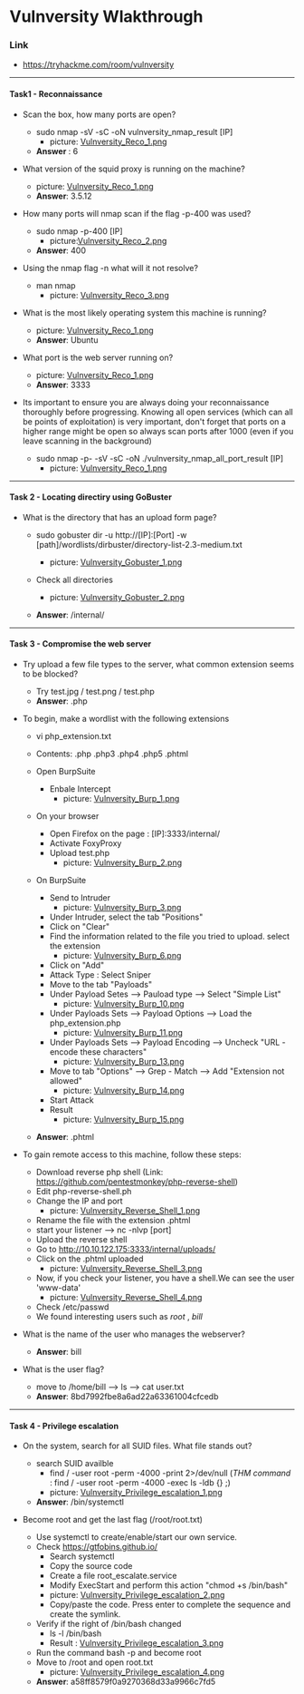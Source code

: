 # Vulnversity Wlakthrough
### Link
- https://tryhackme.com/room/vulnversity
------------------------
#### Task1 - Reconnaissance
- Scan the box, how many ports are open?
    - sudo nmap -sV -sC -oN vulnversity_nmap_result [IP]
        - picture: [Vulnversity_Reco_1.png](https://github.com/LNB283/THM/blob/main/EASY/Vulnversity/Pictures/Vulnversity_Reco_1.png)
    - **Answer** : 6

- What version of the squid proxy is running on the machine?
    - picture: [Vulnversity_Reco_1.png](https://github.com/LNB283/THM/blob/main/EASY/Vulnversity/Pictures/Vulnversity_Reco_1.png)
    - **Answer**: 3.5.12

- How many ports will nmap scan if the flag -p-400 was used?
    - sudo nmap -p-400 [IP]
        - picture:[Vulnversity_Reco_2.png](hhttps://github.com/LNB283/THM/blob/main/EASY/Vulnversity/Pictures/Vulnversity_Reco_2.png)
    - **Answer**: 400

- Using the nmap flag -n what will it not resolve?
    - man nmap
        - picture: [Vulnversity_Reco_3.png](https://github.com/LNB283/THM/blob/main/EASY/Vulnversity/Pictures/Vulnversity_Reco_3.png)

- What is the most likely operating system this machine is running?
    - picture: [Vulnversity_Reco_1.png](https://github.com/LNB283/THM/blob/main/EASY/Vulnversity/Pictures/Vulnversity_Reco_1.png)
    - **Answer**: Ubuntu

- What port is the web server running on?
    - picture: [Vulnversity_Reco_1.png](https://github.com/LNB283/THM/blob/main/EASY/Vulnversity/Pictures/Vulnversity_Reco_1.png)
    - **Answer**: 3333

- Its important to ensure you are always doing your reconnaissance thoroughly before progressing. Knowing all open services (which can all be points of exploitation) is very important, don't forget that ports on a higher range might be open so always scan ports after 1000 (even if you leave scanning in the background)
    - sudo nmap -p- -sV -sC -oN ./vulnversity_nmap_all_port_result [IP]
        - picture: [Vulnversity_Reco_1.png](https://github.com/LNB283/THM/blob/main/EASY/Vulnversity/Pictures/Vulnversity_Reco_4.png)
------------------------
#### Task 2 - Locating directiry using GoBuster
- What is the directory that has an upload form page?
    - sudo gobuster dir -u http://[IP]:[Port] -w [path]/wordlists/dirbuster/directory-list-2.3-medium.txt
        - picture: [Vulnversity_Gobuster_1.png](https://github.com/LNB283/THM/blob/main/EASY/Vulnversity/Pictures/Vulnversity_Gobuster_1.png)

    - Check all directories
        - picture: [Vulnversity_Gobuster_2.png](https://github.com/LNB283/THM/blob/main/EASY/Vulnversity/Pictures/Vulnversity_Gobuster_2.png)
    - **Answer**: /internal/
------------------------
#### Task 3 - Compromise the web server
- Try upload a few file types to the server, what common extension seems to be blocked?
    - Try test.jpg / test.png / test.php
    - **Answer**: .php

- To begin, make a wordlist with the following extensions
    - vi php_extension.txt
    - Contents: .php
                .php3
                .php4
                .php5
                .phtml
    
    - Open BurpSuite
        - Enbale Intercept
            - picture: [Vulnversity_Burp_1.png](https://github.com/LNB283/THM/blob/main/EASY/Vulnversity/Pictures/Vulnversity_Burp_1.png)

    - On your browser
        - Open Firefox on the page : [IP]:3333/internal/
        - Activate FoxyProxy
        - Upload test.php
            - picture: [Vulnversity_Burp_2.png](https://github.com/LNB283/THM/blob/main/EASY/Vulnversity/Pictures/Vulnversity_Burp_2.png)
    
    - On BurpSuite
        - Send to Intruder
            - picture: [Vulnversity_Burp_3.png](https://github.com/LNB283/THM/blob/main/EASY/Vulnversity/Pictures/Vulnversity_Burp_3.png)
        - Under Intruder, select the tab "Positions"
        - Click on "Clear"
        - Find the information related to the file you tried to upload. select the extension
            - picture: [Vulnversity_Burp_6.png](https://github.com/LNB283/THM/blob/main/EASY/Vulnversity/Pictures/Vulnversity_Burp_6.png)
        - Click on "Add"
        - Attack Type : Select Sniper
        - Move to the tab "Payloads"
        - Under Payload Setes --> Pauload type --> Select "Simple List"
            - picture: [Vulnversity_Burp_10.png](https://github.com/LNB283/THM/blob/main/EASY/Vulnversity/Pictures/Vulnversity_Burp_10.png)
        - Under Payloads Sets --> Payload Options --> Load the php_extension.php
            - picture: [Vulnversity_Burp_11.png](https://github.com/LNB283/THM/blob/main/EASY/Vulnversity/Pictures/Vulnversity_Burp_11.png)
        - Under Payloads Sets --> Payload Encoding --> Uncheck "URL -encode these characters"
            - picture: [Vulnversity_Burp_13.png](https://github.com/LNB283/THM/blob/main/EASY/Vulnversity/Pictures/Vulnversity_Burp_13.png)
        - Move to tab "Options" --> Grep - Match --> Add "Extension not allowed"
            - picture: [Vulnversity_Burp_14.png](https://github.com/LNB283/THM/blob/main/EASY/Vulnversity/Pictures/Vulnversity_Burp_14.png)
        - Start Attack
        - Result
            - picture: [Vulnversity_Burp_15.png](https://github.com/LNB283/THM/blob/main/EASY/Vulnversity/Pictures/Vulnversity_Burp_15.png)

    - **Answer**: .phtml

- To gain remote access to this machine, follow these steps:

    - Download reverse php shell (Link: https://github.com/pentestmonkey/php-reverse-shell)
    - Edit php-reverse-shell.ph
    - Change the IP and port
        - picture: [Vulnversity_Reverse_Shell_1.png](https://github.com/LNB283/THM/blob/main/EASY/Vulnversity/Pictures/Vulnversity_Reverse_Shell_1.png)
    - Rename the file with the extension .phtml
    - start your listener --> nc -nlvp [port]
    - Upload the reverse shell
    - Go to http://10.10.122.175:3333/internal/uploads/
    - Click on the .phtml uploaded
        - picture: [Vulnversity_Reverse_Shell_3.png](https://github.com/LNB283/THM/blob/main/EASY/Vulnversity/Pictures/Vulnversity_Reverse_Shell_3.png)
    - Now, if you check your listener, you have a shell.We can see the user 'www-data'
        - picture: [Vulnversity_Reverse_Shell_4.png](https://github.com/LNB283/THM/blob/main/EASY/Vulnversity/Pictures/Vulnversity_Reverse_Shell_4.png)
    - Check /etc/passwd
    - We found interesting users such as *root* , *bill*

- What is the name of the user who manages the webserver?
    - **Answer**: bill

- What is the user flag?
    - move to /home/bill --> ls --> cat user.txt
    - **Answer**: 8bd7992fbe8a6ad22a63361004cfcedb
------------------------
#### Task 4 - Privilege escalation
- On the system, search for all SUID files. What file stands out?
    - search SUID availble
        - find / -user root -perm -4000 -print 2>/dev/null (*THM command* : find / -user root -perm -4000 -exec ls -ldb {} \;)
        - picture: [Vulnversity_Privilege_escalation_1.png](https://github.com/LNB283/THM/blob/main/EASY/Vulnversity/Pictures/Vulnversity_Privilege_escalation_1.png)
    - **Answer**: /bin/systemctl

- Become root and get the last flag (/root/root.txt)
    - Use systemctl to create/enable/start our own service.
    - Check https://gtfobins.github.io/
        - Search systemctl
        - Copy the source code
        - Create a file root_escalate.service
        - Modify ExecStart and perform this action  "chmod +s /bin/bash"
        - picture: [Vulnversity_Privilege_escalation_2.png](https://github.com/LNB283/THM/blob/main/EASY/Vulnversity/Pictures/Vulnversity_Privilege_escalation_2.png)
        - Copy/paste the code. Press enter to complete the sequence and create the symlink.
    - Verify if the right of /bin/bash changed
        - ls -l /bin/bash
        - Result : [Vulnversity_Privilege_escalation_3.png](https://github.com/LNB283/THM/blob/main/EASY/Vulnversity/Pictures/Vulnversity_Privilege_escalation_3.png)
    - Run the command bash -p and become root
    - Move to /root and open root.txt
        - picture: [Vulnversity_Privilege_escalation_4.png](https://github.com/LNB283/THM/blob/main/EASY/Vulnversity/Pictures/Vulnversity_Privilege_escalation_4.png)
    - **Answer**: a58ff8579f0a9270368d33a9966c7fd5